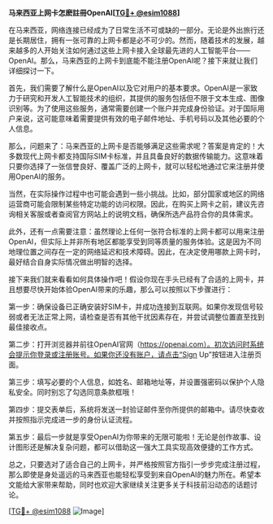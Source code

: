 **马来西亚上网卡怎麽註冊OpenAI[[TG💪+ @esim1088](https://t.me/s/esim1088)]**

在马来西亚，网络连接已经成为了日常生活不可或缺的一部分。无论是外出旅行还是长期居住，拥有一张可靠的上网卡都是必不可少的。然而，随着技术的发展，越来越多的人开始关注如何通过这些上网卡接入全球最先进的人工智能平台——OpenAI。那么，马来西亚的上网卡到底能不能注册OpenAI呢？接下来就让我们详细探讨一下。

首先，我们需要了解什么是OpenAI以及它对用户的基本要求。OpenAI是一家致力于研究和开发人工智能技术的组织，其提供的服务包括但不限于文本生成、图像识别等。为了使用这些服务，通常需要创建一个账户并完成身份验证。对于国际用户来说，这可能意味着需要提供有效的电子邮件地址、手机号码以及其他必要的个人信息。

那么，问题来了：马来西亚的上网卡是否能够满足这些需求呢？答案是肯定的！大多数现代上网卡都支持国际SIM卡标准，并且具备良好的数据传输能力。这意味着只要你选择了一张信誉良好、覆盖广泛的上网卡，就可以轻松地通过它来注册并使用OpenAI的服务。

当然，在实际操作过程中也可能会遇到一些小挑战。比如，部分国家或地区的网络运营商可能会限制某些特定功能的访问权限。因此，在购买上网卡之前，建议先咨询相关客服或者查阅官方网站上的说明文档，确保所选产品符合你的具体需求。

此外，还有一点需要注意：虽然理论上任何一张符合标准的上网卡都可以用来注册OpenAI，但实际上并非所有地区都能享受到同等质量的服务体验。这是因为不同地理位置之间存在一定的网络延迟和技术障碍。因此，在决定使用哪款上网卡时，最好结合自身实际情况做出明智的选择。

接下来我们就来看看如何具体操作吧！假设你现在手头已经有了合适的上网卡，并且想要尽快开始体验OpenAI带来的乐趣，那么可以按照以下步骤进行：

第一步：确保设备已正确安装好SIM卡，并成功连接到互联网。如果你发现信号较弱或者无法正常上网，请检查是否有其他干扰因素存在，并尝试调整位置直至找到最佳接收点。

第二步：打开浏览器并前往OpenAI官网（https://openai.com）。初次访问时系统会提示你登录或注册账号。如果你还没有账户，请点击“Sign Up”按钮进入注册页面。

第三步：填写必要的个人信息，如姓名、邮箱地址等，并设置强密码以保护个人隐私安全。同时别忘了勾选同意条款框哦！

第四步：提交表单后，系统将发送一封验证邮件至你所提供的邮箱中。请尽快查收并按照指示完成进一步的身份认证流程。

第五步：最后一步就是享受OpenAI为你带来的无限可能啦！无论是创作故事、设计图形还是解决复杂问题，都可以借助这一强大工具实现高效便捷的工作方式。

总之，只要选对了适合自己的上网卡，并严格按照官方指引一步步完成注册过程，那么即使是身处遥远的马来西亚也能轻松享受到来自OpenAI的魅力所在。希望本文能给大家带来帮助，同时也欢迎大家继续关注更多关于科技前沿动态的话题讨论。

[[TG💪+ @esim1088](https://t.me/s/esim1088) ![Image](https://i.postimg.cc/4NQfJmqS/Snipaste-2025-05-13-00-14-12.png)]